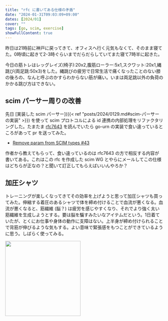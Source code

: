 ```yaml
---
title: "rfc に書いてある仕様の矛盾"
date: "2024-01-31T09:03:09+09:00"
dates: [2024/01]
cover: ""
tags: [go, scim, exercise]
showFullContent: true
---
```


昨日は21時前に神戸に戻ってきて、オフィスへ行く元気もなくて、そのまま寝てた。0時頃に起きて2-3時ぐらいまでだらだらしていてまた寝て7時半に起きた。

今日の筋トレはレッグレイズ(椅子):20x2,腹筋ローラー:5x1,スクワット:20x1,縄跳び(両足跳:50x3)をした。縄跳びの疲労で日常生活で痛くなったことのない膝の後ろの、なんと呼ぶのかすらわからない筋が痛い。いまは両足跳以外の負荷のかかる跳び方はできない。

## scim パーサー周りの改善

先日 [実装した scim パーサー]({{< ref "posts/2024/0129.md#scim-パーサーの実装" >}}) を使って scim プロトコルによる id 連携の内部処理をリファクタリングした。たまたま [rfc7643](https://datatracker.ietf.org/doc/html/rfc7643) を読んでいたら go-urn の実装で食い違っているところがあって pr を送ってみた。

* [Remove param from SCIM types #43](https://github.com/leodido/go-urn/pull/43)

作者から教えてもらって、食い違っているのは rfc7643 の方で相反する内容が書いてある。これはこの rfc を作成した scim WG とやらにメールしてこの仕様はどちらが正なの？と聞いて訂正してもらえばいいんやろか？

## 加圧シャツ

トレーニングが楽しくなってきてその効率を上げようと思って加圧シャツも買ってみた。伸縮する着圧のあるシャツで体を締め付けることで血流が悪くなる。血流が悪くなると、筋繊維 (脳？) は疲労を感じやすくなり、それでより強く太い筋繊維を生成しようとする。要は脳を騙すみたいなアイテムだという。1日着ていたが、とくにお仕事や身体の動作に支障はない。上半身が締め付けられることで背筋が伸びるような気もする。よい意味で緊張感をもつことができているように思う。しばらく使ってみる。

<a href="https://amzn.to/49cW8me" target="_blank"><img src="https://m.media-amazon.com/images/I/51V2zdpwOSL._AC_SX679_.jpg" width="240" /></a>
